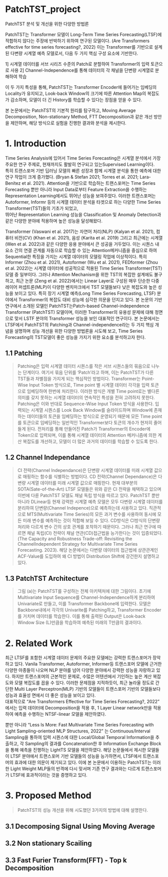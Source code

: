 PatchTST_project
=============================
PatchTST 분석 및 개선을 위한 다양한 방법론   


PatchTST는 Transformer 모델이 Long-Term Time Series Forecasting(LTSF)에 적합하지 않다는 주장에 반박하기 위하여 연구된 모델이다. (Are Transformers effective for time series forecasting?, 2022) 이는 Transformer를 기반으로 설계된 다변량 시계열 예측 모델로서, 다음 두 가지 핵심 구성 요소에 기반한다. 

1] 시계열 데이터를 서브 시리즈 수준의 Patch로 분할하여 Transformer의 입력 토큰으로 사용
2] Channel-Independence를 통해 데이터의 각 채널을 단변량 시계열로 분해하여 학습

이 두 가지 특성을 통해, PatchTST는 Transformer Encoder에 들어가는 임베딩의 Locality가 유지되고, Look-back Window의 크기에 따른 Attention Map의 복잡도가 감소하며, 모델이 더 긴 History를 학습할 수 있다는 장점을 얻을 수 있다.

본 논문에서는 PatchTST의 기본적 원리를 탐구하고, Moving Average Decomposition, Non-stationary Method, FTT Decomposition과 같은 개선 방안을 제안하며, 해당 방식으로 실험을 진행한 결과와 분석을 제시한다.



# 1. Introduction
Time Series Analysis에 있어서 Time Series Forecasting은 시계열 분석에서 가장 주요한 연구 주제로, 현재까지도 활발히 연구되고 있는Supervised Learning이다.    
특히 트랜스포머 기반 딥러닝 모델의 빠른 성장과 함께 시계열 분석을 통한 예측에 대한 연구 작업이 크게 증가했다. (Bryan & Stefan 2021; Torres et al. 2021; Lara-Benítez et al. 2021). Attention을 기반으로 학습하는 트랜스포머는 Time Series Forecasting 뿐만 아니라 Input Data로부터 Feature Extraction을 수행하는 Representation Learning에서도 뛰어난 성능을 보여주었다.    이러한 트랜스포머는 Autoformer, Informr 등의 시계열 데이터 분석을 타겟으로 하는 다양한 Time Series Transformer(TST)들의 기초가 되었고,    
뛰어난 Representation Learning 성능을 Classification 및 Anomaly Detection과 같은 다양한 분야에 적용하며 높은 성능을 달성해왔다.    

 Transformer (Vaswani et al. 2017)는 자연어 처리(NLP) (Kalyan et al. 2021), 컴퓨터 비전(CV) (Khan et al. 2021), 음성 (Karita et al. 2019) 그리고 최근에는 시계열 (Wen et al. 2022)과 같은 다양한 응용 분야에서 큰 성공을 거두었다. 이는 시퀀스 내 요소 간의 연결 관계를 자동으로 학습할 수 있는 Attention메커니즘을 중심으로 하여 Sequential한 특징을 가지는 시계열 데이터의 모델링 작업에 이상적이다. 특히Informer (Zhou et al. 2021), Autoformer (Wu et al. 2021), FEDformer (Zhou et al. 2022)는 시계열 데이터에 성공적으로 적용된 Time Series Transformer(TST) 모델 중 일부이다. 그러나 Attention Mechanism을 위한 TST의 복잡한 설계에도 불구하고, 최근 논문 (Zeng et al. 2022)에서는 Linear Layer로 구성된 매우 단순한 다중 레이어 퍼셉트론(MLP)이 다양한 벤치마크에서 TST 모델들보다 낮은 복잡도와 높은 성능을 보이고 있다. 특히 장기 시계열 예측(Long Time Series Forecasting, LTSF) 분야에서 Transformer의 복잡도 대비 성능에 심각한 의문을 던지고 있다.    본 논문의 기반 연구에서 소개된 모델인 PatchTST는Patch-based Channel-independence Transformer (PatchTST) 모델이며, 이러한 Transformer의 유용성 문제에 대해 정면으로 맞서 LSTF 분야의 Transformer 성능을 보인 대표적인 연구이다. 본 논문에서는 LTSF에서 PatchTST의 Patching과 Channel-independence라는 두 가지 핵심 개념을 설명하며 성능 개선을 위한 다양한 방법론을 시도해 보고, Time Series Forecasting의 TST모델이 좋은 성능을 가지기 위한 요소를 분석하고자 한다.

## 1.1 Patching
>  Patching은 입력 시계열 데이터 시퀀스를 작은 서브 시퀀스들의 묶음으로 나누는 단계이다. 여기서 묶음 단위를 ‘Patch’라고 하며, 이는 PatchTST가 다른 TST들과 차별점을 가지게 되는 핵심적인 방법이다. Transformer는 Point-Wise Input Token 방식으로, Time point 별 시계열 데이터 각각을 입력 토큰으로 임베딩하여 한번에 처리한다. 이러한 방식은 개별 Time point로는 별다른 의미를 갖지 못하는 시계열 데이터의 연속적인 특성을 전혀 고려하지 못한다. Patching은 이와 반대로 Sequence-Wise Input Token 방식을 사용한다. 입력되는 시계열 시퀀스를 Look Back Window를 슬라이드하며 Window에 존재하는 데이터들의 토큰을 임베딩하는 방식으로 운영되기 때문에 모든 Time point를 토큰으로 임베딩하는 일반적인 Transformer보다 토큰의 개수가 현저히 줄어들게 된다.
 전처리를 통해 만들어진 Patch가 Transformer의 Encoder에 Token으로 입력되며, 이를 통해 시계열 데이터의 Attention 메커니즘에 의한 계산 복잡도를 개선하고, 모델이 더 많은 과거의 데이터를 학습할 수 있도록 한다.

## 1.2 Channel Independance
> CI 전략(Channel Independance)은 단변량 시계열 데이터를 미래 시계열 값으로 매핑하는 함수를 식별하는 방법이다. CD 전략(Channel Dependance)은 다변량 시계열 데이터를 미래 시계열 값으로 매핑한다. 현재 대부분의 SOTA(Sate-of-the-Art) LTSF 모델들은 위와 같은 CI 전략을 채택하고 있으며 이번에 다룬 PatchTST 모델도 채널 독립 방식을 따르고 있다. PatchTST 뿐만 아니라 DLinear등 현재 강력한 시계열 예측 모델은 모두 다변량 시계열 데이터를 분리하여 단변량(Channel Indepence)으로 예측하는데 사용하고 있다. 직관적으로 MTS(Multivariate Time Series)의 모든 과거 변수를 사용하여 동시에 모든 미래 변수를 예측하는 것이 적합해 보일 수 있다. CD방식은 CI방식의 단변량처리와 다르게 변수 간의 상호 관계를 포착하기 때문이다. 그러나 최근 연구에 따르면 채널 독립(CI) 전략이 채널 연관(CD)접근법을 능가한다는 것이 입증되었다.(The Capacity and Robustness Trade-off: Revisiting the ChannelIndependent Strategy for Multivariate Time Series Forecasting. 2023). 해당 논문에서는 다변량 데이터의 접근법에 상관관계인 ACF-Value를 도입하여 왜 CI 방법이 Distribution Shift에 강건한지 설명하고 있다.

## 1.3 PatchTST Architecture
> 그림 (a)는 PatchTST를 구성하는 전체 아키텍처에 대한 그림이다. 초기에 Multivariate Input Sequence를 Channel-Independence하게 분리하여 Univariate로 만들고, 이를 Transformer Backbone에 입력한다. 모델은 Backbone내에서 각각의 Univarite를 Patching하고, Transformer Encoder를 거치며 데이터를 학습한다. 이를 통해 출력된 Output은 Look-back Window Size (L)만큼을 학습하여 예측된 미래의 T만큼의 결과이다.

# 2. Related Work
최근 LTSF를 포함한 시계열 데이터 문제의 주요한 모델에는 강력한 트랜스포머가 장악하고 있다. Vanila Transformer, Autoformer, Informer등 트랜스포머 모델에 근거한 다양한 아종들이 나오며 NLP 분야를 넘어 다양한 분야에서 강력한 성능을 자랑하고 있다. 하지만 트랜스포머의 근본적인 문제로, 수많은 어텐션에서 기인하는 높은 계산 복잡도와 모델 복잡도를 꼽을 수 있다. 이러한 문제점을 지적하듯이, 최근 놀라울 정도로 간단한 Multi Layer Perceptron(MLP) 기반의 모델들이 트랜스포머 기반의 모델들보다 성능과 효율성 면에서 더 좋은 성능을 보이고 있다.   
대표적으로 “Are Transformers Effective for Time Series Forecasting?, 2022” 에서는 입력 데이터에 Decomposition을 적용 후, 1 Layer Linear network만을 적용하여 예측을 수행하는 NTSF-linear 모델을 제안하였다.    

    
뿐만 아니라 “Less Is More: Fast Multivariate Time Series Forecasting with Light Sampling-oriented MLP Structures, 2022” 는 Continuous/Interval Sampling을 통하여 입력 시퀀스에 대한 Local/Global Temporal Information을 추출하고, 각 Sampling의 결과를 Concatenation한 후 Information Exchange Block을 통해 예측을 진행하는 LightTS 모델을 제안하였다. 해당 논문들에서 제시한 모델들이 LTSF 분야에서 트랜스포머 기반 모델들의 성능을 능가하면서, LTSF에서 트랜스포머의 효과에 대한 의문이 제기되고 있다. 이에 본 논문에서 이용하는 PatchTST는 이러한 Light Weight MLP들의 반격에 다시 맞서며 기존 연구 결과와는 다르게 트랜스포머가 LTSF에 효과적이라는 것을 증명하고 있다.


# 3. Proposed Method
>  PatchTST의 성능 개선을 위해 시도했던 3가지의 방법에 대해 설명한다.

## 3.1 Decomposing Signal Using Moving Average 

## 3.2 Non stationary Scailing

## 3.3 Fast Furier Transform(FFT) - Top k Decomposition
